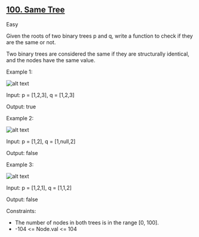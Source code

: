 ## [100. Same Tree](https://leetcode.com/problems/same-tree/description/)

Easy

Given the roots of two binary trees p and q, write a function to check if they are the same or not.

Two binary trees are considered the same if they are structurally identical, and the nodes have the same value.


Example 1:

![alt text](https://assets.leetcode.com/uploads/2020/12/20/ex1.jpg)

Input: p = [1,2,3], q = [1,2,3]

Output: true

Example 2:

![alt text](https://assets.leetcode.com/uploads/2020/12/20/ex2.jpg)

Input: p = [1,2], q = [1,null,2]

Output: false

Example 3:

![alt text](https://assets.leetcode.com/uploads/2020/12/20/ex3.jpg)

Input: p = [1,2,1], q = [1,1,2]

Output: false

Constraints:

- The number of nodes in both trees is in the range [0, 100].
- -104 <= Node.val <= 104